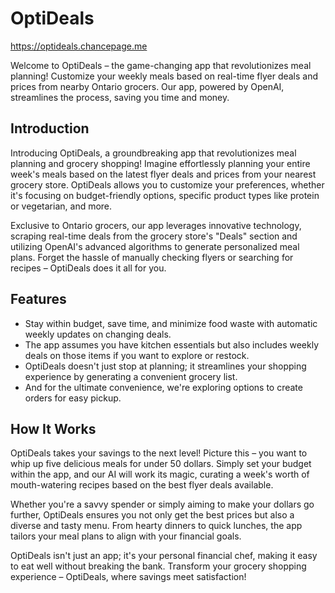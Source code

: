 # OptiDeals

https://optideals.chancepage.me

Welcome to OptiDeals – the game-changing app that revolutionizes meal planning! Customize your weekly meals based on real-time flyer deals and prices from nearby Ontario grocers. Our app, powered by OpenAI, streamlines the process, saving you time and money. 

## Introduction

Introducing OptiDeals, a groundbreaking app that revolutionizes meal planning and grocery shopping! Imagine effortlessly planning your entire week's meals based on the latest flyer deals and prices from your nearest grocery store. OptiDeals allows you to customize your preferences, whether it's focusing on budget-friendly options, specific product types like protein or vegetarian, and more. 

Exclusive to Ontario grocers, our app leverages innovative technology, scraping real-time deals from the grocery store's "Deals" section and utilizing OpenAI's advanced algorithms to generate personalized meal plans. Forget the hassle of manually checking flyers or searching for recipes – OptiDeals does it all for you. 

## Features

- Stay within budget, save time, and minimize food waste with automatic weekly updates on changing deals. 
- The app assumes you have kitchen essentials but also includes weekly deals on those items if you want to explore or restock. 
- OptiDeals doesn't just stop at planning; it streamlines your shopping experience by generating a convenient grocery list. 
- And for the ultimate convenience, we're exploring options to create orders for easy pickup. 

## How It Works

OptiDeals takes your savings to the next level! Picture this – you want to whip up five delicious meals for under 50 dollars. Simply set your budget within the app, and our AI will work its magic, curating a week's worth of mouth-watering recipes based on the best flyer deals available. 

Whether you're a savvy spender or simply aiming to make your dollars go further, OptiDeals ensures you not only get the best prices but also a diverse and tasty menu. From hearty dinners to quick lunches, the app tailors your meal plans to align with your financial goals. 

OptiDeals isn't just an app; it's your personal financial chef, making it easy to eat well without breaking the bank. Transform your grocery shopping experience – OptiDeals, where savings meet satisfaction!


<!-- Security scan triggered at 2025-09-02 05:27:20 -->